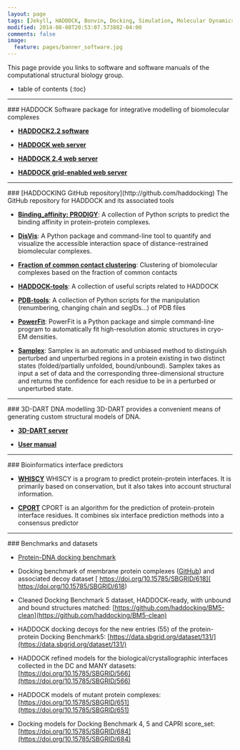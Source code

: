 ```yaml
---
layout: page
tags: [Jekyll, HADDOCK, Bonvin, Docking, Simulation, Molecular Dynamics, Structural Biology, Computational Biology, Modelling, Protein Structure]
modified: 2014-08-08T20:53:07.573882-04:00
comments: false
image:
  feature: pages/banner_software.jpg
---
```


This page provide you links to software and software manuals of the computational structural biology group.

* table of contents
{:toc}


<HR>
### HADDOCK
  Software package for integrative modelling of biomolecular complexes

  * [**HADDOCK2.2 software**](/software/haddock2.2/)

  <!---* [**HADDOCK2.4 software**](/software/haddock2.4/)-->

  * [**HADDOCK web server**](http://haddock.science.uu.nl/services/HADDOCK)

  * [**HADDOCK 2.4  web server**](https://wenmr.science.uu.nl/haddock2.4/)

  * [**HADDOCK grid-enabled web server**](http://haddock.science.uu.nl/enmr/services/HADDOCK)
<HR>
### [HADDOCKING GitHub repository](http://github.com/haddocking)
  The GitHub repository for HADDOCK and its associated tools

  * [**Binding_affinity: PRODIGY**](https://github.com/haddocking/binding_affinity):
  A collection of Python scripts to predict the binding affinity in protein-protein complexes.

  * [**DisVis**](https://github.com/haddocking/disvis):
  A Python package and command-line tool to quantify and visualize the accessible interaction space of distance-restrained biomolecular complexes.

  * [**Fraction of common contact clustering**](http://github.com/haddocking/fcc):
  Clustering of biomolecular complexes based on the fraction of common contacts

  * [**HADDOCK-tools**](http://github.com/haddocking/haddock-tools):
  A collection of useful scripts related to HADDOCK

  * [**PDB-tools**](http://github.com/haddocking/pdb-tools):
  A collection of Python scripts for the manipulation (renumbering, changing chain and segIDs...) of PDB files

  * [**PowerFit**](https://github.com/haddocking/powerfit):
  PowerFit is a Python package and simple command-line program to automatically fit high-resolution atomic structures in cryo-EM densities.

  * [**Samplex**](https://github.com/haddocking/samplex):
  Samplex is an automatic and unbiased method to distinguish perturbed and unperturbed regions in a protein existing in two distinct states (folded/partially unfolded, bound/unbound). Samplex takes as input a set of data and the corresponding three-dimensional structure and returns the confidence for each residue to be in a perturbed or unperturbed state.

<HR>
### 3D-DART DNA modelling
  3D-DART provides a convenient means of generating custom structural models of DNA.

  * [**3D-DART server**](http://haddock.science.uu.nl/enmr/services/3DDART)

  * [**User manual**](http://haddock.science.uu.nl/enmr/services/3DDART/DARTusage.html)
<HR>
### Bioinformatics interface predictors

  * [**WHISCY**](http://nmr.chem.uu.nl/Software/whiscy/index.html)
  WHISCY is a program to predict protein-protein interfaces. It is primarily based on conservation, but it also takes into account structural information.

  * [**CPORT**](http://haddock.science.uu.nl/services/CPORT)
  CPORT is an algorithm for the prediction of protein-protein interface residues. It combines six interface prediction methods into a consensus predictor
<HR>
### Benchmarks and datasets

* [Protein-DNA docking benchmark](http://haddock.science.uu.nl/dna/benchmark.html)

* Docking benchmark of membrane protein complexes ([GitHub](https://github.com/haddocking/MemCplxDB)) and associated decoy dataset [ https://doi.org/10.15785/SBGRID/618]( https://doi.org/10.15785/SBGRID/618)

* Cleaned Docking Benchmark 5 dataset, HADDOCK-ready, with unbound and bound structures matched: [https://github.com/haddocking/BM5-clean](https://github.com/haddocking/BM5-clean)

* HADDOCK docking decoys for the new entries (55) of the protein-protein Docking Benchmark5: [https://data.sbgrid.org/dataset/131/](https://data.sbgrid.org/dataset/131/)

* HADDOCK refined models for the biological/crystallographic interfaces collected in the DC and MANY datasets: [https://doi.org/10.15785/SBGRID/566](https://doi.org/10.15785/SBGRID/566)

* HADDOCK models of mutant protein complexes: [https://doi.org/10.15785/SBGRID/651](https://doi.org/10.15785/SBGRID/651)

* Docking models for Docking Benchmark 4, 5 and CAPRI score_set: [https://doi.org/10.15785/SBGRID/684](https://doi.org/10.15785/SBGRID/684)
